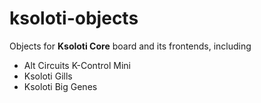 # ksoloti-objects
Objects for **Ksoloti Core** board and its frontends, including

- Alt Circuits K-Control Mini
- Ksoloti Gills
- Ksoloti Big Genes
